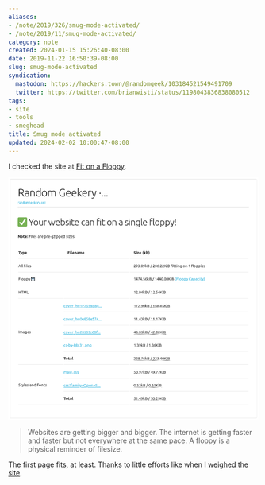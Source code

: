```yaml
---
aliases:
- /note/2019/326/smug-mode-activated/
- /note/2019/11/smug-mode-activated/
category: note
created: 2024-01-15 15:26:40-08:00
date: 2019-11-22 16:50:39-08:00
slug: smug-mode-activated
syndication:
  mastodon: https://hackers.town/@randomgeek/103184521549491709
  twitter: https://twitter.com/brianwisti/status/1198043836838080512
tags:
- site
- tools
- smeghead
title: Smug mode activated
updated: 2024-02-02 10:00:47-08:00
---
```


I checked the site at [Fit on a Floppy](https://fitonafloppy.website).

![attachments/img/2019/cover-2019-11-22.png](../../../attachments/img/2019/cover-2019-11-22.png)

 > 
 > Websites are getting bigger and bigger. The internet is getting faster and faster but not everywhere at the same pace. A floppy is a physical reminder of filesize.

The first page fits, at least. Thanks to little efforts like when I [weighed the site](../06/weighing-files-with-python.md).